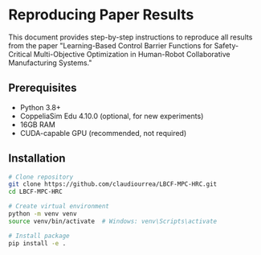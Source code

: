 # Reproducing Paper Results

This document provides step-by-step instructions to reproduce all results from the paper "Learning-Based Control Barrier Functions for Safety-Critical Multi-Objective Optimization in Human-Robot Collaborative Manufacturing Systems."

## Prerequisites

- Python 3.8+
- CoppeliaSim Edu 4.10.0 (optional, for new experiments)
- 16GB RAM
- CUDA-capable GPU (recommended, not required)

## Installation
```bash
# Clone repository
git clone https://github.com/claudiourrea/LBCF-MPC-HRC.git
cd LBCF-MPC-HRC

# Create virtual environment
python -m venv venv
source venv/bin/activate  # Windows: venv\Scripts\activate

# Install package
pip install -e .